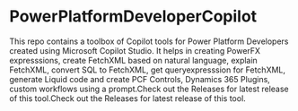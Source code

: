 # PowerPlatformDeveloperCopilot
This repo contains a toolbox of Copilot tools for Power Platform Developers created using Microsoft Copilot Studio. 
It helps in creating PowerFX expresssions, create FetchXML based on natural language, explain FetchXML, convert SQL to FetchXML, get queryexpresssion for FetchXML, generate Liquid code and create PCF Controls, Dynamics 365 Plugins, custom workflows using a prompt.Check out the Releases for latest release of this tool.Check out the Releases for latest release of this tool.
